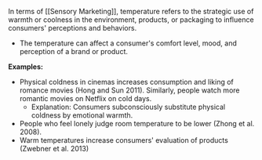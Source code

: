 In terms of [[Sensory Marketing]], temperature refers to the strategic use of warmth or coolness in the environment, products, or packaging to influence consumers' perceptions and behaviors. 
- The temperature can affect a consumer's comfort level, mood, and perception of a brand or product.


**Examples:**
- Physical coldness in cinemas increases consumption and liking of romance movies (Hong and Sun 2011). Similarly, people watch more romantic movies on Netflix on cold days.  
	- Explanation: Consumers subconsciously substitute physical coldness by emotional warmth.  
- People who feel lonely judge room temperature to be lower (Zhong et al. 2008).  
- Warm temperatures increase consumers' evaluation of products (Zwebner et al. 2013)

